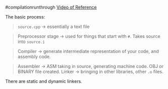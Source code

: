 #compilationrunthrough
[Video of Reference](https://www.youtube.com/watch?v=ksJ9bdSX5Yo)

The basic process: 

> `source.cpp` -> essentially a text file

> Preprocessor stage -> used for things that start with `#`. Takes source into `source.i`

> Compiler -> generate intermediate representation of your code, and assembly code.

> Assembler -> ASM taking in source, generating machine code. OBJ or BINARY file created. 
> Linker -> bringing in other libraries, other `.o` files. 

There are static and dynamic linkers. 